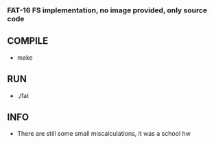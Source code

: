 ### FAT-16 FS implementation, no image provided, only source code

## COMPILE
 - make

## RUN
 - ./fat

## INFO
 - There are still some small miscalculations, it was a school hw